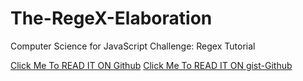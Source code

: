 # The-RegeX-Elaboration
Computer Science for JavaScript Challenge: Regex Tutorial

[Click Me To READ IT ON Github](https://github.com/Niksharpkings/The-RegeX-Elaboration/blob/main/the-regex-elaboration-gist.md)
[Click Me To READ IT ON gist-Github](n/a)
